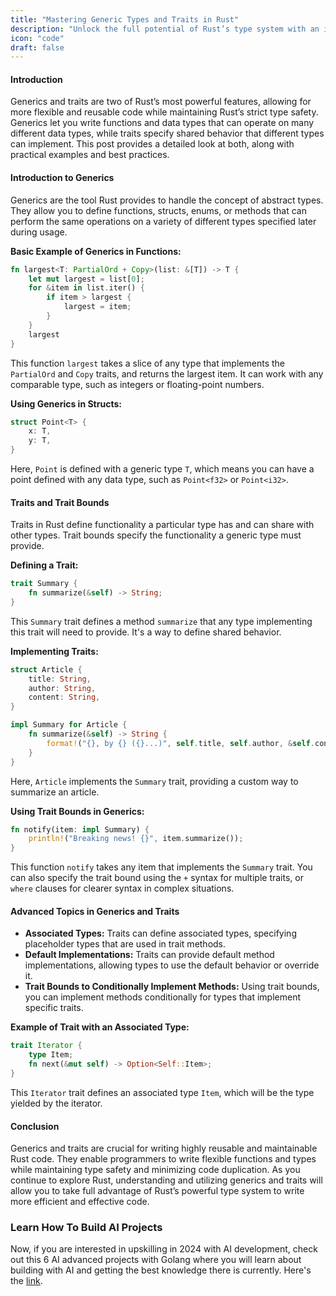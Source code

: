 ```yaml
---
title: "Mastering Generic Types and Traits in Rust"
description: "Unlock the full potential of Rust’s type system with an in-depth exploration of generic types and traits. This comprehensive guide delves into the creation and use of generics to write flexible and reusable code, and explains how traits and trait bounds are used to define shared behavior across types. Packed with technical insights and practical examples, this post is perfect for Rust programmers aiming to elevate their coding practices."
icon: "code"
draft: false
---
```


#### Introduction

Generics and traits are two of Rust’s most powerful features, allowing for more flexible and reusable code while maintaining Rust’s strict type safety. Generics let you write functions and data types that can operate on many different data types, while traits specify shared behavior that different types can implement. This post provides a detailed look at both, along with practical examples and best practices.

#### Introduction to Generics

Generics are the tool Rust provides to handle the concept of abstract types. They allow you to define functions, structs, enums, or methods that can perform the same operations on a variety of different types specified later during usage.

**Basic Example of Generics in Functions:**

```rust
fn largest<T: PartialOrd + Copy>(list: &[T]) -> T {
    let mut largest = list[0];
    for &item in list.iter() {
        if item > largest {
            largest = item;
        }
    }
    largest
}
```

This function `largest` takes a slice of any type that implements the `PartialOrd` and `Copy` traits, and returns the largest item. It can work with any comparable type, such as integers or floating-point numbers.

**Using Generics in Structs:**

```rust
struct Point<T> {
    x: T,
    y: T,
}
```

Here, `Point` is defined with a generic type `T`, which means you can have a point defined with any data type, such as `Point<f32>` or `Point<i32>`.

#### Traits and Trait Bounds

Traits in Rust define functionality a particular type has and can share with other types. Trait bounds specify the functionality a generic type must provide.

**Defining a Trait:**

```rust
trait Summary {
    fn summarize(&self) -> String;
}
```

This `Summary` trait defines a method `summarize` that any type implementing this trait will need to provide. It's a way to define shared behavior.

**Implementing Traits:**

```rust
struct Article {
    title: String,
    author: String,
    content: String,
}

impl Summary for Article {
    fn summarize(&self) -> String {
        format!("{}, by {} ({}...)", self.title, self.author, &self.content[..60])
    }
}
```

Here, `Article` implements the `Summary` trait, providing a custom way to summarize an article.

**Using Trait Bounds in Generics:**

```rust
fn notify(item: impl Summary) {
    println!("Breaking news! {}", item.summarize());
}
```

This function `notify` takes any item that implements the `Summary` trait. You can also specify the trait bound using the `+` syntax for multiple traits, or `where` clauses for clearer syntax in complex situations.

#### Advanced Topics in Generics and Traits

- **Associated Types:** Traits can define associated types, specifying placeholder types that are used in trait methods.
- **Default Implementations:** Traits can provide default method implementations, allowing types to use the default behavior or override it.
- **Trait Bounds to Conditionally Implement Methods:** Using trait bounds, you can implement methods conditionally for types that implement specific traits.

**Example of Trait with an Associated Type:**

```rust
trait Iterator {
    type Item;
    fn next(&mut self) -> Option<Self::Item>;
}
```

This `Iterator` trait defines an associated type `Item`, which will be the type yielded by the iterator.

#### Conclusion

Generics and traits are crucial for writing highly reusable and maintainable Rust code. They enable programmers to write flexible functions and types while maintaining type safety and minimizing code duplication. As you continue to explore Rust, understanding and utilizing generics and traits will allow you to take full advantage of Rust’s powerful type system to write more efficient and effective code.

### Learn How To Build AI Projects

Now, if you are interested in upskilling in 2024 with AI development, check out this 6 AI advanced projects with Golang where you will learn about building with AI and getting the best knowledge there is currently. Here's the [link](https://akhilsharmatech.gumroad.com/l/zgxqq).
